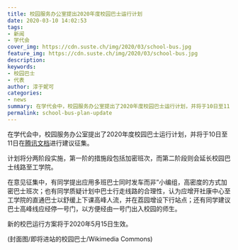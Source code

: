 ```yaml
---
title: 校园服务办公室提出2020年度校园巴士运行计划
date: 2020-03-10 14:02:53
tags:
- 新闻
- 学代会
cover_img: https://cdn.suste.ch/img/2020/03/school-bus.jpg
feature_img: https://cdn.suste.ch/img/2020/03/school-bus.jpg
description:
keywords:
- 校园巴士
- 代表
author: 淳于妮可
categories:
- news
summary: 在学代会中，校园服务办公室提出了2020年度校园巴士运行计划，并将于10日至11日在腾讯文档进行建议征集。
permalink: school-bus-plan-update
---
```

在学代会中，校园服务办公室提出了2020年度校园巴士运行计划，并将于10日至11日在[腾讯文档](https://docs.qq.com/sheet/DV1RDY2pwQWxXTFVy)进行建议征集。

计划将分两阶段实施，第一阶的措施段包括加密班次，而第二阶段则会延长校园巴士线路至工学院。

在意见征集中，有同学提出应用多班巴士同时发车而非”小编组，高密度的方式加密巴士班次；也有同学质疑计划中巴士行走线路的合理性，认为应增开社康中心至工学院的直通巴士以舒缓上下课高峰人流，并在荔园增设下行站点；还有同学建议巴士高峰线应经停一号门，以方便经由一号门出入校园的师生。

新的校巴运行方案将于2020年5月15日生效。

(封面图/即将进站的校园巴士/Wikimedia Commons)
